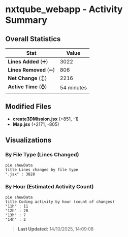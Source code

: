 # nxtqube_webapp - Activity Summary 

## Overall Statistics

| Stat                   | Value                                                             |
| ---------------------- | ----------------------------------------------------------------- |
| **Lines Added** (➕)   | 3022                                          |
| **Lines Removed** (➖) | 806                                        |
| **Net Change** (↕)    | 2216                |
| **Active Time** (⌚)   | 54 minutes |


## Modified Files
- **create3DMission.jsx** (+851, -1)
- **Map.jsx** (+2171, -805)

## Visualizations

### By File Type (Lines Changed)

```mermaid
pie showData
title Lines changed by file type
".jsx" : 3828
```

### By Hour (Estimated Activity Count)

```mermaid
pie showData
title Coding activity by hour (count of changes)
"11h" : 11
"12h" : 20
"13h" : 7
"14h" : 2
```


> **Last Updated:** 14/10/2025, 14:09:08